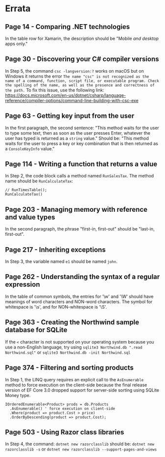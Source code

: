 # Errata
## Page 14 - Comparing .NET technologies
In the table row for Xamarin, the description should be "Mobile _and desktop_ apps only."
## Page 30 - Discovering your C# compiler versions
In Step 5, the command `csc -langversion:?` works on macOS but on Windows it returns the error `The name "csc" is not recognized as the name of a command, function, script file, or executable program. Check the spelling of the name, as well as the presence and correctness of the path.` To fix this issue, use the following link: https://docs.microsoft.com/en-us/dotnet/csharp/language-reference/compiler-options/command-line-building-with-csc-exe
## Page 63 - Getting key input from the user
In the first paragraph, the second sentence:
"This method waits for the user to type some text, then as soon as the user presses Enter, whatever the user has typed is returned as a `string` value."
Should be:
"This method waits for the user to press a key or key combination that is then returned as a `ConsoleKeyInfo` value."
## Page 114 - Writing a function that returns a value
In Step 2, the code block calls a method named `RunSalesTax`. The method name should be `RunCalculateTax`:
```
// RunTimesTable();
RunCalculateTax()
```
## Page 203 - Managing memory with reference and value types
In the second paragraph, the phrase "first-in, first-out" should be "last-in, first-out".
## Page 217 - Inheriting exceptions
In Step 3, the variable named `e1` should be named `john`.
## Page 262 - Understanding the syntax of a regular expression
In the table of common symbols, the entries for '\w' and '\W' should have meanings of word characters and NON-word characters. The symbol for whitespace is '\s', and for NON-whitespace is '\S'.
## Page 363 - Creating the Northwind sample database for SQLite
If the `<` character is not supported on your operating system because you use a non-English language, try using `sqlite3 Northwind.db ".read Northwind.sql"` or `sqlite3 Northwind.db -init Northwind.sql`
## Page 374 - Filtering and sorting products
In Step 1, the LINQ query requires an explicit call to the `AsEnumerable` method to force execution on the client-side because the final release version of EF Core 3.0 dropped support for server-side sorting using SQLite Money type.
```
IOrderedEnumerable<Product> prods = db.Products
  .AsEnumerable() ' force execution on client-side
  .Where(product => product.Cost > price)
  .OrderByDescending(product => product.Cost);
```
## Page 503 - Using Razor class libraries
In Step 4, the command: `dotnet new razorclasslib` should be: `dotnet new razorclasslib -s` or `dotnet new razorclasslib --support-pages-and-views`
